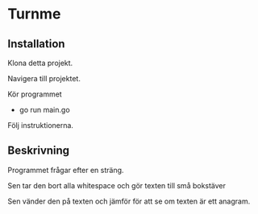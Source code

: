 # Turnme
## Installation
Klona detta projekt.

Navigera till projektet.

Kör programmet
- go run main.go

Följ instruktionerna.

## Beskrivning
Programmet frågar efter en sträng.

Sen tar den bort alla whitespace och gör texten till små bokstäver

Sen vänder den på texten och jämför för att se om texten är ett anagram.